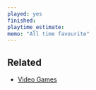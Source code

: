 ```yaml
---
played: yes
finished: 
playtime_estimate:
memo: "All time favourite"
---
```


## Related
- [Video Games](notes/Video%20Games.md)